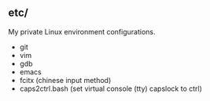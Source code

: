 ## etc/

My private Linux environment configurations.

- git
- vim
- gdb
- emacs
- fcitx (chinese input method)
- caps2ctrl.bash (set virtual console (tty) capslock to ctrl)
